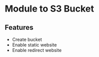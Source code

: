 # Module to S3 Bucket

## Features

- Create bucket
- Enable static website
- Enable redirect website

